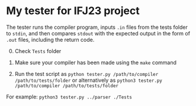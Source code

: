 # My tester for IFJ23 project

The tester runs the compiler program, inputs `.in` files from the tests folder to `stdin`, and then compares `stdout` with the expected output in the form of `.out` files, including the return code.

0. Check `Tests` folder

1. Make sure your compiler has been made using the `make` command

2. Run the test script as `python tester.py /path/to/compiler /path/to/tests/folder` or alternatively as `python3 tester.py /path/to/compiler /path/to/tests/folder`

For example: `python3 tester.py ../parser ./Tests`
